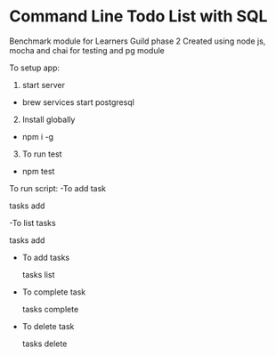 # Command Line Todo List with SQL

Benchmark module for Learners Guild phase 2
Created using node js, mocha and chai for testing and pg module


To setup app:
1. start server
- brew services start postgresql
2. Install globally
- npm i -g
3. To run test
- npm test

To run script:
 -To add task

   tasks add <task>

 -To list tasks

   tasks add <task>

- To add tasks

   tasks list

- To complete task

   tasks complete <task-id>

- To delete task

   tasks delete <task-id>



